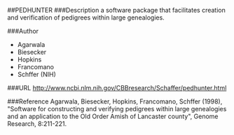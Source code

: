 ##PEDHUNTER
###Description
a software package that facilitates creation and verification of pedigrees within large genealogies.

###Author
* Agarwala
* Biesecker
* Hopkins
* Francomano
* Schffer (NIH)

###URL
http://www.ncbi.nlm.nih.gov/CBBresearch/Schaffer/pedhunter.html

###Reference
Agarwala, Biesecker, Hopkins, Francomano, Schffer (1998), "Software for constructing and verifying pedigrees within large genealogies and an application to the Old Order Amish of Lancaster county", Genome Research, 8:211-221.


